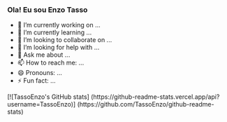 ### Ola! Eu sou Enzo Tasso

- 🔭 I’m currently working on ...
- 🌱 I’m currently learning ...
- 👯 I’m looking to collaborate on ...
- 🤔 I’m looking for help with ...
- 💬 Ask me about ...
- 📫 How to reach me: ...
- 😄 Pronouns: ...
- ⚡ Fun fact: ...
<div>
  [![TassoEnzo's GitHub stats]
  (https://github-readme-stats.vercel.app/api?username=TassoEnzo)]
  (https://github.com/TassoEnzo/github-readme-stats)
</div>
